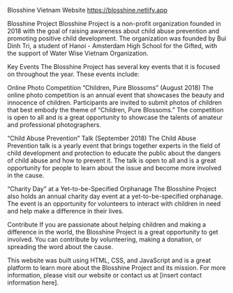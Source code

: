 Blosshine Vietnam Website
https://blosshine.netlify.app


Blosshine Project
Blosshine Project is a non-profit organization founded in 2018 with the goal of raising awareness about child abuse prevention and promoting positive child development. The organization was founded by Bui Dinh Tri, a student of Hanoi - Amsterdam High School for the Gifted, with the support of Water Wise Vietnam Organization.

Key Events
The Blosshine Project has several key events that it is focused on throughout the year. These events include:

Online Photo Competition “Children, Pure Blossoms” (August 2018)
The online photo competition is an annual event that showcases the beauty and innocence of children. Participants are invited to submit photos of children that best embody the theme of “Children, Pure Blossoms.” The competition is open to all and is a great opportunity to showcase the talents of amateur and professional photographers.

“Child Abuse Prevention” Talk (September 2018)
The Child Abuse Prevention talk is a yearly event that brings together experts in the field of child development and protection to educate the public about the dangers of child abuse and how to prevent it. The talk is open to all and is a great opportunity for people to learn about the issue and become more involved in the cause.

“Charity Day” at a Yet-to-be-Specified Orphanage
The Blosshine Project also holds an annual charity day event at a yet-to-be-specified orphanage. The event is an opportunity for volunteers to interact with children in need and help make a difference in their lives.

Contribute
If you are passionate about helping children and making a difference in the world, the Blosshine Project is a great opportunity to get involved. You can contribute by volunteering, making a donation, or spreading the word about the cause.

This website was built using HTML, CSS, and JavaScript and is a great platform to learn more about the Blosshine Project and its mission. For more information, please visit our website or contact us at [insert contact information here].
